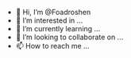 - 👋 Hi, I’m @Foadroshen
- 👀 I’m interested in ...
- 🌱 I’m currently learning ...
- 💞️ I’m looking to collaborate on ...
- 📫 How to reach me ...

<!---
Foadroshen/Foadroshen is a ✨ special ✨ repository because its `README.md` (this file) appears on your GitHub profile.
You can click the Preview link to take a look at your changes.
--->
